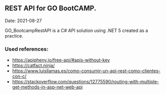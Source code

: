 ## REST API for GO BootCAMP.
Date: 2021-08-27

GO_BootcampRestAPI is a C# API solution using .NET 5 created as a practice.
### Used references:
- https://apipheny.io/free-api/#apis-without-key
- https://catfact.ninja/
- https://www.luisllamas.es/como-consumir-un-api-rest-como-clientes-con-c/
- https://stackoverflow.com/questions/12775590/routing-with-multiple-get-methods-in-asp-net-web-api
